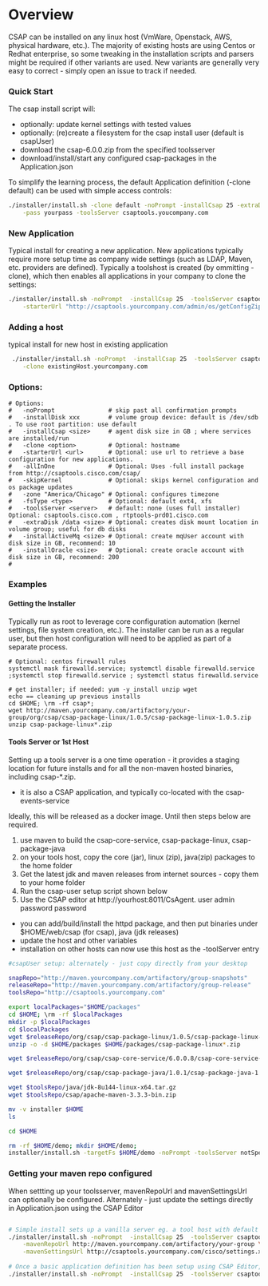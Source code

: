 # Overview
CSAP can be installed on any linux host (VmWare, Openstack, AWS, physical hardware, etc.). The majority of existing
hosts are using Centos or Redhat enterprise, so some tweaking in the installation scripts and parsers might be required
if other variants are used. New variants are generally very easy to correct - simply open an issue to track if needed. 



### Quick Start

The csap install script will:
- optionally: update kernel settings with tested values
- optionally: (re)create a filesystem for the csap install user (default is csapUser)
- download the csap-6.0.0.zip from the specified toolsserver
- download/install/start any configured csap-packages in the Application.json

To simplify the learning process, the default Application definition (-clone default) can be used with simple access controls:
``` bash
./installer/install.sh -clone default -noPrompt -installCsap 25 -extraDisk /data 25 -skipKernel \
	-pass yourpass -toolsServer csaptools.youcompany.com

```

### New Application
Typical install for creating a new application. New applications typically require more setup time as company wide settings
(such as LDAP, Maven, etc. providers are defined). Typically a toolshost is created (by ommitting -clone), which then enables
all applications in your company to clone the settings:

```bash
./installer/install.sh -noPrompt  -installCsap 25  -toolsServer csaptools.yourcompany.com \
 	-starterUrl "http://csaptools.yourcompany.com/admin/os/getConfigZip?path=YourStarter"
```
 	
### Adding a host
typical install for new host in existing application
```bash 
 ./installer/install.sh -noPrompt  -installCsap 25  -toolsServer csaptools.yourcompany.com \
 	-clone existingHost.yourcompany.com
```

### Options:
```
# Options:
#   -noPrompt               # skip past all confirmation prompts
#   -installDisk xxx        # volume group device: default is /dev/sdb . To use root partition: use default
#   -installCsap <size>     # agent disk size in GB ; where services are installed/run
#   -clone <option>         # Optional: hostname 
# 	-starterUrl <url>		# Optional: use url to retrieve a base configuration for new applications.
#   -allInOne               # Optional: Uses -full install package from http://csaptools.cisco.com/csap/
#   -skipKernel             # Optional: skips kernel configuration and os package updates
#   -zone "America/Chicago" # Optional: configures timezone
#   -fsType <type>          # Optional: default ext4, xfs
#   -toolsServer <server>   # default: none (uses full installer) Optional: csaptools.cisco.com , rtptools-prd01.cisco.com
#   -extraDisk /data <size> # Optional: creates disk mount location in volume group; useful for db disks
#   -installActiveMq <size> # Optional: create mqUser account with disk size in GB, recommend: 10
#   -installOracle <size>   # Optional: create oracle account with disk size in GB, recommend: 200
#
```

### Examples

#### Getting the Installer

Typically run as root to leverage core configuration automation (kernel settings, file system creation, etc.). 
The installer can be run as a regular user, but then host configuration will need to be applied as part of a separate process.

```
# Optional: centos firewall rules
systemctl mask firewalld.service; systemctl disable firewalld.service ;systemctl stop firewalld.service ; systemctl status firewalld.service
 
# get installer; if needed: yum -y install unzip wget
echo == cleaning up previous installs
cd $HOME; \rm -rf csap*;
wget http://maven.yourcompany.com/artifactory/your-group/org/csap/csap-package-linux/1.0.5/csap-package-linux-1.0.5.zip
unzip csap-package-linux*.zip
```


#### Tools Server or 1st Host

Setting up a tools server is a one time operation - it provides a staging location for future installs
and for all the non-maven hosted binaries, including csap-*.zip.
- it is also a CSAP application, and typically co-located with the csap-events-service

Ideally, this will be released as a docker image. Until then steps below are required.

1. use maven to build the csap-core-service, csap-package-linux, csap-package-java
2. on your tools host, copy the core (jar), linux (zip), java(zip) packages to the home folder
3. Get the latest jdk and maven releases from internet sources - copy them to your home folder
4. Run the csap-user setup script shown below
5. Use the CSAP editor at http://yourhost:8011/CsAgent. user admin password password
- you can add/build/install the httpd package, and then put binaries under $HOME/web/csap (for csap), 
java (jdk releases)
- update the host and other variables
- installation on other hosts can now use this host as the -toolServer entry

``` bash
#csapUser setup: alternately - just copy directly from your desktop

snapRepo="http://maven.yourcompany.com/artifactory/group-snapshots"
releaseRepo="http://maven.yourcompany.com/artifactory/group-release"
toolsRepo="http://csaptools.yourcompany.com"

export localPackages="$HOME/packages"
cd $HOME; \rm -rf $localPackages
mkdir -p $localPackages
cd $localPackages
wget $releaseRepo/org/csap/csap-package-linux/1.0.5/csap-package-linux-1.0.5.zip
unzip -o -d $HOME/packages $HOME/packages/csap-package-linux*.zip

wget $releaseRepo/org/csap/csap-core-service/6.0.0.8/csap-core-service-6.0.0.8.jar

wget $releaseRepo/org/csap/csap-package-java/1.0.1/csap-package-java-1.0.1.zip

wget $toolsRepo/java/jdk-8u144-linux-x64.tar.gz
wget $toolsRepo/csap/apache-maven-3.3.3-bin.zip

mv -v installer $HOME
ls

cd $HOME

rm -rf $HOME/demo; mkdir $HOME/demo; 
installer/install.sh -targetFs $HOME/demo -noPrompt -toolsServer notSpecified


```

### Getting your maven repo configured

When settting up your toolsserver, mavenRepoUrl and mavenSettingsUrl can optionally be configured.
Alternately - just update the settings directly in Application.json using the CSAP Editor

```bash

# Simple install sets up a vanilla server eg. a tool host with default application definition
./installer/install.sh -noPrompt  -installCsap 25  -toolsServer csaptools.yourcompany.com \
    -mavenRepoUrl http://maven.yourcompany.com/artifactory/your-group \
    -mavenSettingsUrl http://csaptools.yourcompany.com/cisco/settings.xml
 
# Once a basic application definition has been setup using CSAP Editor, additional hosts are added using clone
./installer/install.sh -noPrompt  -installCsap 25  -toolsServer csaptools.yourcompany.com -clone <YOUR_FIRST_VM>
```















